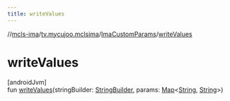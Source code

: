 ```yaml
---
title: writeValues
---
```

//[mcls-ima](../../../index.html)/[tv.mycujoo.mclsima](../index.html)/[ImaCustomParams](index.html)/[writeValues](write-values.html)



# writeValues



[androidJvm]\
fun [writeValues](write-values.html)(stringBuilder: [StringBuilder](https://kotlinlang.org/api/latest/jvm/stdlib/kotlin.text/-string-builder/index.html), params: [Map](https://kotlinlang.org/api/latest/jvm/stdlib/kotlin.collections/-map/index.html)&lt;[String](https://kotlinlang.org/api/latest/jvm/stdlib/kotlin/-string/index.html), [String](https://kotlinlang.org/api/latest/jvm/stdlib/kotlin/-string/index.html)&gt;)




